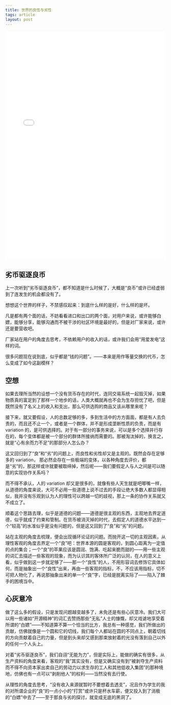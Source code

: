 ```yaml
---
title: 世界的良性与劣性
tags: article
layout: post
---
```


<iframe src="//player.bilibili.com/player.html?aid=831062848&amp;bvid=BV1r34y1P7t2&amp;cid=1268996263&amp;p=1" scrolling="no" border="0" allowfullscreen="true" width="100%" height="720" framespacing="0" frameborder="no"></iframe>

## 劣币驱逐良币

上一次听到“劣币驱逐良币”，都不知道是什么时候了，大概是“良币”或许已经虚弱到了连发生的机会都没有了。

想想这个世界的样子，不禁感叹起来：到底什么样的是好，什么样的是坏。

凡是都有两个面的话，不妨看看进口和出口的两个面，对用户来说，或许能够白嫖，能够分享，能够沟通而不被干涉的社区环境是最好的，但是对厂家来说，或许还是要营收吧。

厂家站在用户的角度去思考，不依赖用户的收入的话，或许我们会用“用爱发电”这样的词。

很多问题现在说到底，似乎都是“钱的问题”。——本来是用作等量交换的代币，怎么变成了如今这副模样？

## 空想

如果去理所当然的设想一个没有货币存在的时代，连同交易系统一起毁灭掉，如果物质真的富足到了那样一个地步的话，人类大概就再也不会为生存担忧了吧，但是既然没有了名义上的收入和支出，那么可供选购的商品又该从哪里来呢？

接下来，就又要假设，人的总数足够的多，多到生活中的方方面面，都是有人去负责的，而且还不止一个，或者是一个群体，并不是形成垄断性质的负责，而是有 variation 的，是可供选择的。对于有一部分的事务来说，可以是多个选择并行存在的，每个变体都是被一个部分的群体所接纳而需要的。那被淘汰掉的，换言之，就是“心有余而力不足”的那部分人怎么办？

这又回归到了“良”和“劣”的问题上，而良性和劣性却又是主观的。既然会存在足够多的 variation， 那必然会存在一些极端的变体，以各种角度去评价，都是“劣”的，那这样或许就要被取缔掉，然后呢——我们要假定人与人之间是可以随意的实现协作关系吗？

而不得不承认，人的 variation 却又是很多的，就像有些人天生就是吧唧嘴一样，从道德的角度来说，大可不必用一些道德上说不过去的手段让绝大多数人都显得相似，我并没有乐观到认为人的理性可以跨越一切的歧视，那上一条的协作关系就又不成立了。

顺着这个思路去理，似乎是道德的问题——道德是很主观的东西，主观地去界定道德，似乎就成了约束和管制。在货币被消灭掉的时代，去假定人的道德水平达到一个“较高”的水准似乎是没有问题的，但是这又回到了“良”和“劣”的问题。

站在主观的角度去梳理，便会出现循环论证的问题。而抛开这一切的主观因素，从理性客观的角度去界定一个“良”吧：世界本源的圆是客观的，到圆心距离为一定值的点的集合；一个“良”的苹果应该是圆润、饱满、吃起来脆而甜的——用一些主观的词汇去描述一些客观的现象，而为认识其的客体所广泛的认同，在人的意义上看，似乎做到这一步就足够了——那一个“良性”的人，不用形容词去修饰它具体如何，而是抽象出一个“良性”出来，再由一些客观的指标，不，不应该用指标，切不可把人物化了，再说那抽象出来的单一个“良”字，已经是脱离实际了——陷入了棘手的困境当中。

## 心灰意冷

做了这么多的假设，只是发现问题越变越多了，未免还是有些心灰意冷。我们大可以用一些诸如“开源精神”的词汇去赞扬那些“无私”人士的慷慨，却又戏谑地享受着所谓的“白嫖”——不知道算不算一个恰当的比方，我总有一种感觉，我们所做出的贡献，仿佛就像是一个圆和它的切线，我们每个人都站在圆的不同点上，朝着切线的方向贡献着自己的力量，但是到头来却又感到那束放射着的光没有落到自己以外的任何一个人头上。

对着“劣币驱逐良币”，我们自诩“无能为力”，但是实际上，能做的确实有很多，从生产资料的角度来看，客观的“我”其实没有，但是又确实没有到“被剥夺生产资料而不得不向资本家出卖自己的劳动力以求生存的工人和其他低收入集团”的那种境地，仿佛也有一点可以“剥削他人”的权利——当然没有去行使。

从理性的角度去思考，“没有收入来源就暂时不要想着去透支”，况且作为学生的我的对所谓企业的“良”的一点小小的“打赏”或许只是杯水车薪，便又投入到了消极的“白嫖”中去了——至于那良与劣的探讨，就变成无底的黑洞了。